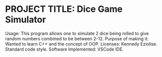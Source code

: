 # PROJECT TITLE: Dice Game Simulator
Usage: This program allows one to simulate 2 dice being rolled to give random numbers combined to be between 2-12.
Purpose of making it: Wanted to learn C++ and the concept of OOP.
Licenses: Kennedy Eziolise.
Standard code style.
Software Implemented: VSCode IDE.
